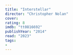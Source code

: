 ```yaml
---
title: "Interstellar"
director: "Christopher Nolan"
cover: 
rating: 8
imdb: "tt0816692"
publishYear: "2014"
read: "2023"
tags:
- 
---
```

